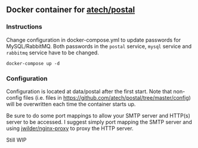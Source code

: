 ## Docker container for [atech/postal](https://github.com/atech/postal)

### Instructions
Change configuration in docker-compose.yml to update passwords for MySQL/RabbitMQ.
Both passwords in the `postal` service, `mysql` service and `rabbitmq` service have to be changed.

```
docker-compose up -d
```
### Configuration
Configuration is located at data/postal after the first start. Note that non-config files (i.e. files in https://github.com/atech/postal/tree/master/config) will be overwritten each time the container starts up.

Be sure to do some port mappings to allow your SMTP server and HTTP(s) server to be accessed. I suggest simply port mapping the SMTP server and using [jwilder/nginx-proxy](https://github.com/jwilder/nginx-proxy) to proxy the HTTP server.

Still WIP

